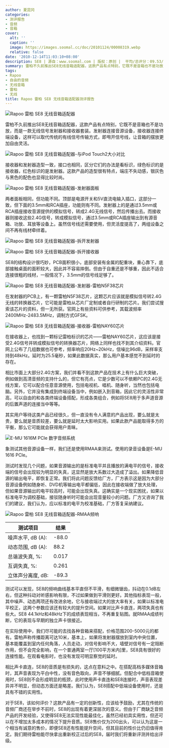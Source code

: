 ```yaml
---
author: 夏昆冈
categories:
- 测评报告
- 音频
- 音箱
cover:
  alt: ''
  caption: ''
  image: https://images.soomal.cc/doc/20101124/00008319.webp
  relative: false
date: '2010-12-14T11:03:10+08:00'
description: SE8 | 源自：www.soomal.com | 版权：原创 |  平均/总评分：09.53/143
summary: 雷柏不久前推出SE8无线音箱适配器，这款产品有点特别，它既不是音箱也不是功放，而是一款无线信号发射器和接收器套装。发射器连接音源设备，接收器连接终端设备，这样可以取代传统的有线信号传输方式，即甩开信号线，让音箱的摆放更加自由灵活。接收器和发射器造型一致，接口也相同，区分它们的办法是看标识，绿色标识的是接收器，红色标识的是发射器……
tags:
- Rapoo
- 自由的音频
- 无线音箱
- 雷柏
- 无线
title: Rapoo 雷柏 SE8 无线音箱适配器测评报告
---
```


![Rapoo 雷柏 SE8 无线音箱适配器](https://images.soomal.cc/doc/20101124/00008322.webp)



雷柏不久前推出SE8无线音箱适配器，这款产品有点特别，它既不是音箱也不是功放，而是一款无线信号发射器和接收器套装。发射器连接音源设备，接收器连接终端设备，这样可以取代传统的有线信号传输方式，即甩开信号线，让音箱的摆放更加自由灵活。



![Rapoo 雷柏 SE8 无线音箱适配器-与iPod Touch2大小对比](https://images.soomal.cc/doc/20101124/00008321.webp)



接收器和发射器造型一致，接口也相同，区分它们的办法是看标识，绿色标识的是接收器，红色标识的是发射器。这款产品的造型很有特点，端庄不失动感，银灰色与黑色的配色也显得比较时尚。



![Rapoo 雷柏 SE8 无线音箱适配器-发射器面板](https://images.soomal.cc/doc/20101124/00008324.webp)



两者面板相同，但功能不同。顶部是电源开关和5V直流电输入插口，这部分一致，但下面的3.5mm和RCA插座，功能则有不同。发射器上的是通过3.5mm或RCA插座接收音源提供的模拟信号，转成2.4G无线信号，然后传播出去。而接收器则接收这些2.4G信号，转成模拟信号，通过3.5mm或RCA插座输出到有源音箱、功放、耳放等设备上。虽然信号线还需要使用，但灵活度提高了，两组设备之间不再有线材牵绊着。



![Rapoo 雷柏 SE8 无线音箱适配器-拆开发射器](https://images.soomal.cc/doc/20101124/00008326.webp)



![Rapoo 雷柏 SE8 无线音箱适配器-拆开接收器](https://images.soomal.cc/doc/20101124/00008330.webp)



SE8的结构设计很巧妙，PCB面积很小，底部安装有金属的配重块，重心靠下，底部接触桌面的面积较大，因此并不容易摔倒。但由于自重还是不够重，因此不适合连接很粗的线材，一般情况下，3.5mm的信号线足够了。



![Rapoo 雷柏 SE8 无线音箱适配器-发射器-雷柏N5F38芯片](https://images.soomal.cc/doc/20101124/00008329.webp)



在发射器的PCB上，有一颗雷柏N5F38芯片，这颗芯片应该就是模拟信号转2.4G无线的转换器芯片，它可能是雷柏从芯片厂定制或者自行研制的芯片。我们尝试搜索该芯片的资料，但一无所获。官网上有些资料可供参考，其载波频率2400MHz-2483.5MHz，调制方式GFSK。



![Rapoo 雷柏 SE8 无线音箱适配器-接收器-雷柏NAY60芯片](https://images.soomal.cc/doc/20101124/00008333.webp)



在接收器上，也找到一颗标记雷柏标识的芯片――雷柏NAY60芯片，这应该是接受2.4G信号并转成模拟信号的转换器芯片，网络上同样也找不到其介绍资料。官网上公布了几组数据也可参考，频率响应20Hz~20kHz，信噪比96dB，采样率支持到48kHz。延时为25.5毫秒，如果此数据真实，那么用户基本感觉不到延时的存在。



相比市面上大部分2.4G方案，我们并看不到这款产品在技术上有什么巨大突破，例如做到高清音频的支持什么的，但它有亮点，它是少数可以不依赖PC的2.4G无线方案，它可以配合任意音源使用，包括电视机、唱机、随身听，当然也包括电脑。另外，它并没有集成到终端设备当中，例如嵌入到音箱，因此它的灵活性非常高，可以自由的和各类终端设备搭配，形成各类组合，例如将SE8用于多声道音源的后置声道的连接当中等等。



其实用户等待这类产品已经很久，但一直没有令人满意的产品出现，要么就是太贵，要么就是音质较差，要么就是延时太大影响实用。如果此款产品能取得多方的平衡，那么它可能就会获得用户青睐。



![E-MU 1616M PCIe 数字音频系统](https://images.soomal.cc/doc/20101204/00008507.webp)



象测试其他音源设备一样，我们还是使用RMAA来测试。使用的录音设备是E-MU 1616 PCIe。



测试时发现几个问题，如果音源输出的是标准电平并且播放的满电平的信号，接收端的信号会出现较为明显的失真，这显然是放大系数过大造成了溢出。如果降低音源的输出电平，即恢复正常。我们将此问题反馈给厂方，厂方表示这是因为大部分音源设备例如随身听、DVD机等输出电平都偏低，因此在接收端做了放大处理，但如果音源输出的电平较高时，可能会出现失真。这确实是一个现实困扰，如果以标准电平为调校基础，接驳随身听时可能会出现音量较小的问题。厂方又咨询了我们的建议，我们认为，应以标准的电平为校准基础，厂方答复采纳建议。



![Rapoo 雷柏 SE8 无线音箱适配器-RMAA频响](https://images.soomal.cc/doc/20101213/00008720.webp)



| 测试项目 | 结果 |
| --- | --- |
| 噪声水平, dB (A): | -88.0 |
| 动态范围, dB (A): | 88.2 |
| 总谐波失真, %: | 0.017 |
| 互调失真, %: | 0.261 |
| 立体声分离度, dB: | -89.3 |



测试可以发现，SE8的频响曲线基本平直但不平滑，有细微锯齿，抖动在0.1dB左右，但这种抖动对听感影响有限，不过如果做到平滑则更好。其他指标表现一般，其中噪声、动态两项还有改进余地，它与接收端过大的放大率有关，如果以标准电平校正，这两个参数应该还有较大的提升空间。如果对比声卡直连，两项失真也有些大。SE8 44.1kHz和48kHz下的成绩表现相当，不再重复贴图。就RMAA成绩判断，它的表现与早期的独立声卡很接近。



在实际使用中，我们尽可能的去找各种音箱来搭配，价格范围200-5000元的都有。雷柏声称传播距离可达10米，基本上，如果将发射器摆放到室内中央位置，基本能覆盖到室内任何角落，人员走动，对信号影响不大，墙壁对信号有一定阻断作用，但不会完全影响，在一个普通两室一厅[100平方米内]里，SE8具有很好的连接性能。在观看电影时，也没有发现可明显察觉的延时。



相比声卡直连，SE8的音质是有损失的，这点在意料之中。在搭配高档多媒体音箱时，其声音表现为平白中性，没有音色取向，声音不够细腻。但配合中低档音箱使用时，SE8则不会形成明显的瓶颈，此时使用声卡直连和SE8连接时，声音表现差异并不明显，但动态方面还是略差。我们认为，SE8搭配中低端设备使用时，还是具有不错的实用性。



对于SE8，该如何评价？这款产品有一定的创新性，应该给予鼓励，尤其在传统的音频厂商还在举步不前时，SE8的出现有着更深层次的意义。但由于厂商缺乏音频产品的开发经验，又使得SE8无法实现性能最佳化，虽然已经初具实用性，但还可以在不增加太多成本的情况下提升音质。SE8售价仅为200出头，可以认为这是一个相当有诚意的售价，即便SE8还有性能提升空间，但其目前的性价比仍旧值得肯定。我们期待雷柏能尽快拿出重新校正过后的SE8，届时我们将重新评测并给出评级。